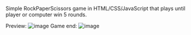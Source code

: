 Simple RockPaperScissors game in HTML/CSS/JavaScript that plays until player or computer win 5 rounds.

Preview:
![image](https://user-images.githubusercontent.com/104799539/210673912-fe90b1ec-e7ee-4ab6-9156-a1ce0cff7a43.png)
Game end:
![image](https://user-images.githubusercontent.com/104799539/210673888-02dcd1c3-20fe-4a73-985e-9d3a6ca404d0.png)
